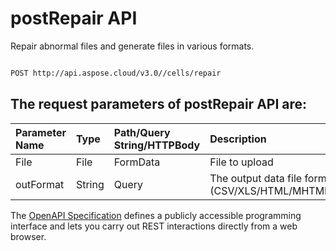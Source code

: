 # **postRepair API**

Repair abnormal files and generate files in various formats. 

```bash

POST http://api.aspose.cloud/v3.0//cells/repair

```

## The request parameters of **postRepair** API are: 

| Parameter Name | Type | Path/Query String/HTTPBody | Description | 
| :- | :- | :- |:- | 
|File|File|FormData|File to upload|
|outFormat|String|Query|The output data file format.(CSV/XLS/HTML/MHTML/ODS/PDF/XML/TXT/TIFF/XLSB/XLSM/XLSX/XLTM/XLTX/XPS/PNG/JPG/JPEG/GIF/EMF/BMP/MD[Markdown]/Numbers)|


The [OpenAPI Specification](https://reference.aspose.cloud/cells/#/LightCellsController/PostRepair) defines a publicly accessible programming interface and lets you carry out REST interactions directly from a web browser.
